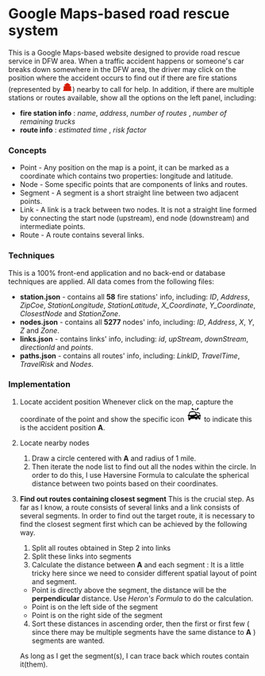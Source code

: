 # Google Maps-based road rescue system

This is a Google Maps-based website designed to provide road rescue service in DFW area.
When a traffic accident happens or someone's car breaks down somewhere in the DFW area, the driver may click on the position where the accident occurs to find out if there are fire stations (represented by ![station icon](https://raw.githubusercontent.com/ankouichi/TRL/master/img/station.png)) nearby to call for help. In addition, if there are multiple stations or routes available, show all the options on the left panel, including:

- **fire station info** : *name*, *address*, *number of routes* , *number of remaining trucks*
- **route info** : *estimated time* , *risk factor*

### Concepts
* Point - Any position on the map is a point, it can be marked as a coordinate which contains two properties: longitude and latitude.
* Node - Some specific points that are components of links and routes.
* Segment - A segment is a short straight line between two adjacent points.
* Link - A link is a track between two nodes. It is not a straight line formed by connecting the start node (upstream), end node (downstream) and intermediate points.
* Route - A route contains several links.

### Techniques
 This is a 100% front-end application and no back-end or database techniques are applied. All data comes from the following files:
 * **station.json** - contains all **58** fire stations' info, including: *ID*, *Address*, *ZipCoe*, *StationLongitude*, *StationLatitude*, *X_Coordinate*, *Y_Coordinate*, *ClosestNode* and *StationZone*.
 * **nodes.json** - contains all **5277** nodes' info, including: *ID*, *Address*, *X*, *Y*, *Z* and *Zone*.
 * **links.json** - contains links' info, including: *id*, *upStream*, *downStream*, *directionId* and *points*.
 * **paths.json** - contains all routes' info, including: *LinkID*, *TravelTime*, *TravelRisk* and *Nodes*.

### Implementation
 1. Locate accident position
    Whenever click on the map, capture the coordinate of the point and show the specific icon ![accident](https://raw.githubusercontent.com/ankouichi/TRL/master/img/jiaotongshigu.png) to indicate this is the accident position **A**.
 2. Locate nearby nodes
    1) Draw a circle centered with **A** and radius of 1 mile.
    2) Then iterate the node list to find out all the nodes within the circle. In order to do this, I use Haversine Formula to calculate the spherical distance between two points based on their coordinates.
 3. **Find out routes containing closest segment**
    This is the crucial step. As far as I know, a route consists of several links and a link consists of several segments. In order to find out the target route, it is necessary to find the closest segment first which can be achieved by the following way.

    1) Split all routes obtained in Step 2 into links  
    2) Split these links into segments  
    3) Calculate the distance between **A** and each segment : It is a little tricky here since we need to consider different spatial layout of point and segment.  
    * Point is directly above the segment, the distance will be the **perpendicular** distance. Use *Heron's Formula* to do the calculation.
    * Point is on the left side of the segment
    * Point is on the right side of the segment  

    4) Sort these distances in ascending order, then the first or first few ( since there may be multiple segments have the same distance to **A** ) segments are wanted.

    As long as I get the segment(s), I can trace back which routes contain it(them).
